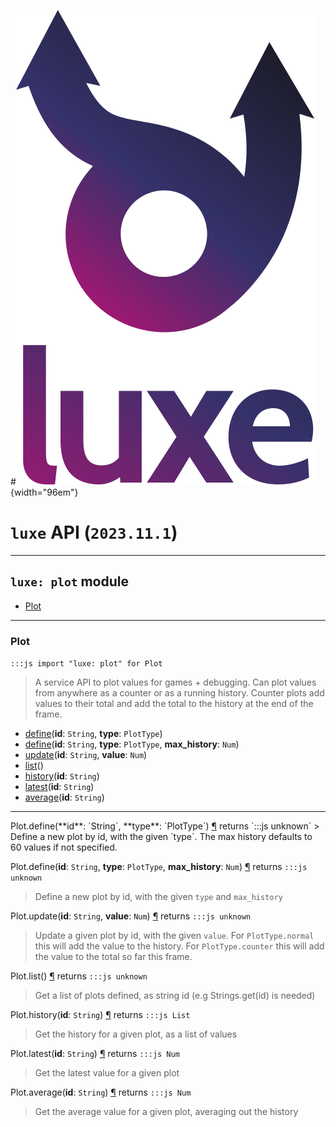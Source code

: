 #![](../../../images/luxe-dark.svg){width="96em"}

# `luxe` API (`2023.11.1`)  


---

## `luxe: plot` module

- [Plot](#plot)   

---

### Plot
`:::js import "luxe: plot" for Plot`
> A service API to plot values for games + debugging.
> Can plot values from anywhere as a counter or as a running history.
> Counter plots add values to their total and add the total to the history at the end of the frame.

- [define](#Plot.define+2)(**id**: `String`, **type**: `PlotType`)
- [define](#Plot.define+3)(**id**: `String`, **type**: `PlotType`, **max_history**: `Num`)
- [update](#Plot.update+2)(**id**: `String`, **value**: `Num`)
- [list](#Plot.list)()
- [history](#Plot.history)(**id**: `String`)
- [latest](#Plot.latest)(**id**: `String`)
- [average](#Plot.average)(**id**: `String`)

<hr/>
<endpoint module="luxe: plot" class="Plot" signature="define(id : String, type : PlotType)"></endpoint>
<signature id="Plot.define+2">Plot.define(**id**: `String`, **type**: `PlotType`)
<a class="headerlink" href="#Plot.define+2" title="Permanent link">¶</a></signature>
<span class='api_ret'>returns</span> `:::js unknown`
> Define a new plot by id, with the given `type`. The max history defaults to 60 values if not specified.   

<endpoint module="luxe: plot" class="Plot" signature="define(id : String, type : PlotType, max_history : Num)"></endpoint>
<signature id="Plot.define+3">Plot.define(**id**: `String`, **type**: `PlotType`, **max_history**: `Num`)
<a class="headerlink" href="#Plot.define+3" title="Permanent link">¶</a></signature>
<span class='api_ret'>returns</span> `:::js unknown`
> Define a new plot by id, with the given `type` and `max_history`   

<endpoint module="luxe: plot" class="Plot" signature="update(id : String, value : Num)"></endpoint>
<signature id="Plot.update+2">Plot.update(**id**: `String`, **value**: `Num`)
<a class="headerlink" href="#Plot.update+2" title="Permanent link">¶</a></signature>
<span class='api_ret'>returns</span> `:::js unknown`
> Update a given plot by id, with the given `value`. 
> For `PlotType.normal` this will add the value to the history.
> For `PlotType.counter` this will add the value to the total so far this frame.   

<endpoint module="luxe: plot" class="Plot" signature="list()"></endpoint>
<signature id="Plot.list">Plot.list()
<a class="headerlink" href="#Plot.list" title="Permanent link">¶</a></signature>
<span class='api_ret'>returns</span> `:::js unknown`
> Get a list of plots defined, as string id (e.g Strings.get(id) is needed)   

<endpoint module="luxe: plot" class="Plot" signature="history(id : String)"></endpoint>
<signature id="Plot.history">Plot.history(**id**: `String`)
<a class="headerlink" href="#Plot.history" title="Permanent link">¶</a></signature>
<span class='api_ret'>returns</span> `:::js List`
> Get the history for a given plot, as a list of values   

<endpoint module="luxe: plot" class="Plot" signature="latest(id : String)"></endpoint>
<signature id="Plot.latest">Plot.latest(**id**: `String`)
<a class="headerlink" href="#Plot.latest" title="Permanent link">¶</a></signature>
<span class='api_ret'>returns</span> `:::js Num`
> Get the latest value for a given plot   

<endpoint module="luxe: plot" class="Plot" signature="average(id : String)"></endpoint>
<signature id="Plot.average">Plot.average(**id**: `String`)
<a class="headerlink" href="#Plot.average" title="Permanent link">¶</a></signature>
<span class='api_ret'>returns</span> `:::js Num`
> Get the average value for a given plot, averaging out the history   


